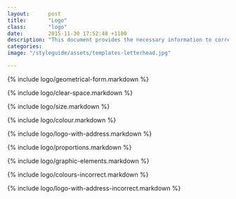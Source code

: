```yaml
---
layout:      post
title:       "Logo"
class:       "logo"
date:        2015-11-30 17:52:48 +1100
description: "This document provides the necessary information to correctly display the BVN logo."
categories:
image: "/styleguide/assets/templates-letterhead.jpg"

---
```


{% include logo/geometrical-form.markdown %}

{% include logo/clear-space.markdown %}

{% include logo/size.markdown %}

{% include logo/colour.markdown %}

{% include logo/logo-with-address.markdown %}

{% include logo/proportions.markdown %}

{% include logo/graphic-elements.markdown %}

{% include logo/colours-incorrect.markdown %}

{% include logo/logo-with-address-incorrect.markdown %}

